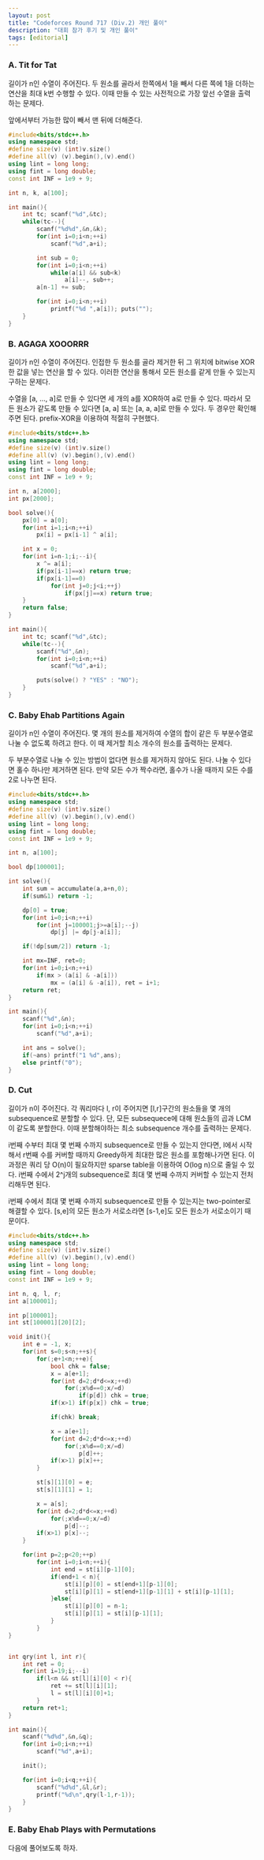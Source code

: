 ```yaml
---
layout: post
title: "Codeforces Round 717 (Div.2) 개인 풀이"
description: "대회 참가 후기 및 개인 풀이"
tags: [editorial]
---
```


### A. Tit for Tat

길이가 n인 수열이 주어진다. 두 원소를 골라서 한쪽에서 1을 빼서 다른 쪽에 1을 더하는 연산을 최대 k번 수행할 수 있다. 이때 만들 수 있는 사전적으로 가장 앞선 수열을 출력하는 문제다.

앞에서부터 가능한 많이 빼서 맨 뒤에 더해준다.

```cpp
#include<bits/stdc++.h>
using namespace std;
#define size(v) (int)v.size()
#define all(v) (v).begin(),(v).end()
using lint = long long;
using fint = long double;
const int INF = 1e9 + 9;

int n, k, a[100];

int main(){
    int tc; scanf("%d",&tc);
    while(tc--){
        scanf("%d%d",&n,&k);
        for(int i=0;i<n;++i)
            scanf("%d",a+i);

        int sub = 0;
        for(int i=0;i<n;++i)
            while(a[i] && sub<k)
                a[i]--, sub++;
        a[n-1] += sub;

        for(int i=0;i<n;++i)
            printf("%d ",a[i]); puts("");
    }
}
```

### B. AGAGA XOOORRR

길이가 n인 수열이 주어진다. 인접한 두 원소를 골라 제거한 뒤 그 위치에 bitwise XOR한 값을 넣는 연산을 할 수 있다. 이러한 연산을 통해서 모든 원소를 같게 만들 수 있는지 구하는 문제다.

수열을 [a, ..., a]로 만들 수 있다면 세 개의 a를 XOR하여 a로 만들 수 있다. 따라서 모든 원소가 같도록 만들 수 있다면 [a, a] 또는 [a, a, a]로 만들 수 있다. 두 경우만 확인해주면 된다. prefix-XOR을 이용하여 적절히 구현했다.

```cpp
#include<bits/stdc++.h>
using namespace std;
#define size(v) (int)v.size()
#define all(v) (v).begin(),(v).end()
using lint = long long;
using fint = long double;
const int INF = 1e9 + 9;

int n, a[2000];
int px[2000];

bool solve(){
    px[0] = a[0];
    for(int i=1;i<n;++i)
        px[i] = px[i-1] ^ a[i];

    int x = 0;
    for(int i=n-1;i;--i){
        x ^= a[i];
        if(px[i-1]==x) return true;
        if(px[i-1]==0)
            for(int j=0;j<i;++j)
                if(px[j]==x) return true;
    }
    return false;
}

int main(){
    int tc; scanf("%d",&tc);
    while(tc--){
        scanf("%d",&n);
        for(int i=0;i<n;++i)
            scanf("%d",a+i);

        puts(solve() ? "YES" : "NO");
    }
}
```

### C. Baby Ehab Partitions Again

길이가 n인 수열이 주어진다. 몇 개의 원소를 제거하여 수열의 합이 같은 두 부분수열로 나눌 수 없도록 하려고 한다. 이 때 제거할 최소 개수의 원소를 출력하는 문제다.

두 부분수열로 나눌 수 있는 방법이 없다면 원소를 제거하지 않아도 된다. 나눌 수 있다면 홀수 하나만 제거하면 된다. 만약 모든 수가 짝수라면, 홀수가 나올 때까지 모든 수를 2로 나누면 된다.

```cpp
#include<bits/stdc++.h>
using namespace std;
#define size(v) (int)v.size()
#define all(v) (v).begin(),(v).end()
using lint = long long;
using fint = long double;
const int INF = 1e9 + 9;

int n, a[100];

bool dp[100001];

int solve(){
    int sum = accumulate(a,a+n,0);
    if(sum&1) return -1;

    dp[0] = true;
    for(int i=0;i<n;++i)
        for(int j=100001;j>=a[i];--j)
            dp[j] |= dp[j-a[i]];

    if(!dp[sum/2]) return -1;

    int mx=INF, ret=0;
    for(int i=0;i<n;++i)
        if(mx > (a[i] & -a[i]))
            mx = (a[i] & -a[i]), ret = i+1; 
    return ret;
}

int main(){
    scanf("%d",&n);
    for(int i=0;i<n;++i)
        scanf("%d",a+i);

    int ans = solve();
    if(~ans) printf("1 %d",ans);
    else printf("0");
}
```

### D. Cut

길이가 n이 주어진다. 각 쿼리마다 l, r이 주어지면 [l,r]구간의 원소들을 몇 개의 subsequence로 분할할 수 있다. 단, 모든 subsequece에 대해 원소들의 곱과 LCM이 같도록 분할한다. 이때 분할해야하는 최소 subsequence 개수를 출력하는 문제다.

i번째 수부터 최대 몇 번째 수까지 subsequence로 만들 수 있는지 안다면, l에서 시작해서 r번째 수를 커버할 때까지 Greedy하게 최대한 많은 원소를 포함해나가면 된다. 이 과정은 쿼리 당 O(n)이 필요하지만 sparse table을 이용하여 O(log n)으로 줄일 수 있다. i번째 수에서 2^j개의 subsequence로 최대 몇 번째 수까지 커버할 수 있는지 전처리해두면 된다.

i번째 수에서 최대 몇 번째 수까지 subsequence로 만들 수 있는지는 two-pointer로 해결할 수 있다. [s,e]의 모든 원소가 서로소라면 [s-1,e]도 모든 원소가 서로소이기 때문이다.

```cpp
#include<bits/stdc++.h>
using namespace std;
#define size(v) (int)v.size()
#define all(v) (v).begin(),(v).end()
using lint = long long;
using fint = long double;
const int INF = 1e9 + 9;

int n, q, l, r;
int a[100001];

int p[100001];
int st[100001][20][2];

void init(){
    int e = -1, x;
    for(int s=0;s<n;++s){
        for(;e+1<n;++e){
            bool chk = false;
            x = a[e+1];
            for(int d=2;d*d<=x;++d)
                for(;x%d==0;x/=d)
                    if(p[d]) chk = true;
            if(x>1) if(p[x]) chk = true;

            if(chk) break;

            x = a[e+1];
            for(int d=2;d*d<=x;++d)
                for(;x%d==0;x/=d)
                    p[d]++;
            if(x>1) p[x]++;
        }

        st[s][1][0] = e;
        st[s][1][1] = 1;

        x = a[s];
        for(int d=2;d*d<=x;++d)
            for(;x%d==0;x/=d)
                p[d]--;
        if(x>1) p[x]--;
    }

    for(int p=2;p<20;++p)
        for(int i=0;i<n;++i){
            int end = st[i][p-1][0];
            if(end+1 < n){
                st[i][p][0] = st[end+1][p-1][0];
                st[i][p][1] = st[end+1][p-1][1] + st[i][p-1][1];
            }else{
                st[i][p][0] = n-1;
                st[i][p][1] = st[i][p-1][1];
            }
        }
}


int qry(int l, int r){
    int ret = 0;
    for(int i=19;i;--i)
        if(l<n && st[l][i][0] < r){
            ret += st[l][i][1];
            l = st[l][i][0]+1;
        }
    return ret+1;
}

int main(){
    scanf("%d%d",&n,&q);
    for(int i=0;i<n;++i)
        scanf("%d",a+i);

    init();

    for(int i=0;i<q;++i){
        scanf("%d%d",&l,&r);
        printf("%d\n",qry(l-1,r-1));
    }
}
```

### E. Baby Ehab Plays with Permutations

다음에 풀어보도록 하자.
